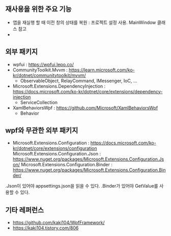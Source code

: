 ﻿## 재사용을 위한 주요 기능

* 앱을 재실행 할 때 이전 창의 상태를 복원 : 프로젝트 설정 사용. MainWindow 클래스 참고
* 

## 외부 패키지

* wpfui : https://wpfui.lepo.co/
* CommunityToolkit.Mvvm : https://learn.microsoft.com/ko-kr/dotnet/communitytoolkit/mvvm/
  * ObservableObject, RelayCommand, IMessenger, IoC, ...
* Microsoft.Extensions.DependencyInjection : https://docs.microsoft.com/ko-kr/dotnet/core/extensions/dependency-injection
  * ServiceCollection
* XamlBehaviorsWpf : https://github.com/Microsoft/XamlBehaviorsWpf
  * Behavior<T>

## wpf와 무관한 외부 패키지

* Microsoft.Extensions.Configuration : https://docs.microsoft.com/ko-kr/dotnet/core/extensions/configuration
  Microsoft.Extensions.Configuration.Json : https://www.nuget.org/packages/Microsoft.Extensions.Configuration.Json/
  Microsoft.Extensions.Configuration.Binder : https://www.nuget.org/packages/Microsoft.Extensions.Configuration.Binder/

.Json이 있어야 appsettings.json을 읽을 수 있다.
.Binder가 있어야 GetValue<T>를 사용할 수 있다.

## 기타 레퍼런스

* https://github.com/kaki104/WpfFramework/
* https://kaki104.tistory.com/806